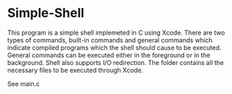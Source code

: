 # Simple-Shell
This program is a simple shell implemeted in C using Xcode. There are two types of commands, built-in commands and general commands which indicate compiled programs which the shell should cause to be executed. General commands can be executed either in the foreground or in the background. Shell also supports I/O redirection. The folder contains all the necessary files to be executed through Xcode. 

See main.c
